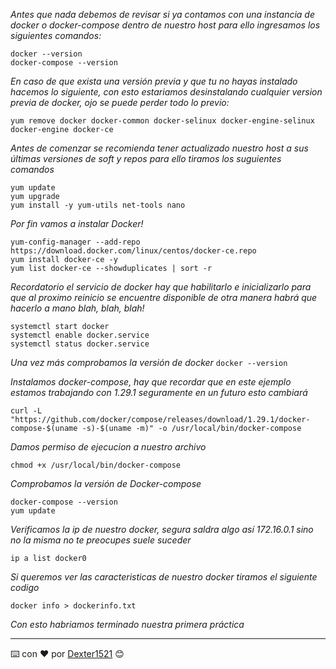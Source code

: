 _Antes que nada debemos de revisar si ya contamos con una instancia de docker o docker-compose dentro de nuestro host para ello ingresamos los siguientes comandos:_

```
docker --version
docker-compose --version
```

_En caso de que exista una versión previa y que tu no hayas instalado hacemos lo siguiente, con esto estariamos desinstalando cualquier version previa de docker, 
ojo se puede perder todo lo previo:_

```
yum remove docker docker-common docker-selinux docker-engine-selinux docker-engine docker-ce
```

_Antes de comenzar se recomienda tener actualizado nuestro host a sus últimas versiones de soft y repos para ello tiramos los suguientes comandos_

```
yum update
yum upgrade
yum install -y yum-utils net-tools nano
```

_Por fin vamos a instalar Docker!_

```
yum-config-manager --add-repo https://download.docker.com/linux/centos/docker-ce.repo
yum install docker-ce -y
yum list docker-ce --showduplicates | sort -r
```

_Recordatorio el servicio de docker hay que habilitarlo e inicializarlo para que al proximo reinicio se encuentre disponible de otra manera habrá 
que hacerlo a mano blah, blah, blah!_

```
systemctl start docker
systemctl enable docker.service
systemctl status docker.service
```

_Una vez más comprobamos la versión de docker_
```docker --version```

_Instalamos docker-compose, hay que recordar que en este ejemplo estamos trabajando con 1.29.1 seguramente en un futuro esto cambiará_
```
curl -L "https://github.com/docker/compose/releases/download/1.29.1/docker-compose-$(uname -s)-$(uname -m)" -o /usr/local/bin/docker-compose
```

_Damos permiso de ejecucion a nuestro archivo_
```
chmod +x /usr/local/bin/docker-compose
```

_Comprobamos la versión de Docker-compose_
```
docker-compose --version
yum update
```

_Verificamos la ip de nuestro docker, segura saldra algo así 172.16.0.1 sino no la misma no te preocupes suele suceder_
```
ip a list docker0
```

_Si queremos ver las caracteristicas de nuestro docker tiramos el  siguiente codigo_

```
docker info > dockerinfo.txt
```

_Con esto habriamos terminado nuestra primera práctica_

---
⌨️ con ❤️ por [Dexter1521](https://github.com/Dexter1521) 😊

